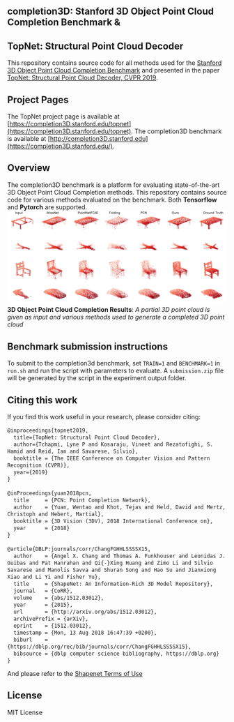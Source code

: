 ## completion3D: Stanford 3D Object Point Cloud Completion Benchmark & 
## TopNet: Structural Point Cloud Decoder

This repository contains source code for all methods used for the [Stanford 3D Object Point Cloud Completion Benchmark](https://www.completion3D.stanford.edu) and presented in the paper [TopNet: Structural Point Cloud Decoder, CVPR 2019](http://arxiv.org/abs/).


## Project Pages

The TopNet project page is available at [https://completion3D.stanford.edu/topnet](https://completion3D.stanford.edu/topnet).
The completion3D benchmark is available at [http://completion3D.stanford.edu](https://completion3D.stanford.edu/).

## Overview

The completion3D benchmark is a platform for evaluating state-of-the-art 3D Object Point Cloud Completion methods. This repository contains source code for various methods evaluated on the benchmark. Both **Tensorflow** and **Pytorch** are supported.
![Overview](imgs/compare_soa_2048_4.jpg)
**3D Object Point Cloud Completion Results**: *A partial 3D point cloud is given as input and various methods used to generate a completed 3D point cloud*

## Benchmark submission instructions

To submit to the completion3d benchmark, set ```TRAIN=1``` and ```BENCHMARK=1``` in ```run.sh``` and run the script with parameters to evaluate. A ```submission.zip``` file will be generated by the script in the experiment output folder.

## Citing this work

If you find this work useful in your research, please consider citing:
```
@inproceedings{topnet2019,
  title={TopNet: Structural Point Cloud Decoder},
  author={Tchapmi, Lyne P and Kosaraju, Vineet and Rezatofighi, S. Hamid and Reid, Ian and Savarese, Silvio},
  booktitle = {The IEEE Conference on Computer Vision and Pattern Recognition (CVPR)},
  year={2019}
}

@inProceedings{yuan2018pcn,
  title     = {PCN: Point Completion Network},
  author    = {Yuan, Wentao and Khot, Tejas and Held, David and Mertz, Christoph and Hebert, Martial},
  booktitle = {3D Vision (3DV), 2018 International Conference on},
  year      = {2018}
}

@article{DBLP:journals/corr/ChangFGHHLSSSSX15,
  author    = {Angel X. Chang and Thomas A. Funkhouser and Leonidas J. Guibas and Pat Hanrahan and Qi{-}Xing Huang and Zimo Li and Silvio Savarese and Manolis Savva and Shuran Song and Hao Su and Jianxiong Xiao and Li Yi and Fisher Yu},
  title     = {ShapeNet: An Information-Rich 3D Model Repository},
  journal   = {CoRR},
  volume    = {abs/1512.03012},
  year      = {2015},
  url       = {http://arxiv.org/abs/1512.03012},
  archivePrefix = {arXiv},
  eprint    = {1512.03012},
  timestamp = {Mon, 13 Aug 2018 16:47:39 +0200},
  biburl    = {https://dblp.org/rec/bib/journals/corr/ChangFGHHLSSSSX15},
  bibsource = {dblp computer science bibliography, https://dblp.org}
}
```
And please refer to the [Shapenet Terms of Use](https://www.shapenet.org/terms)


## License

MIT License
